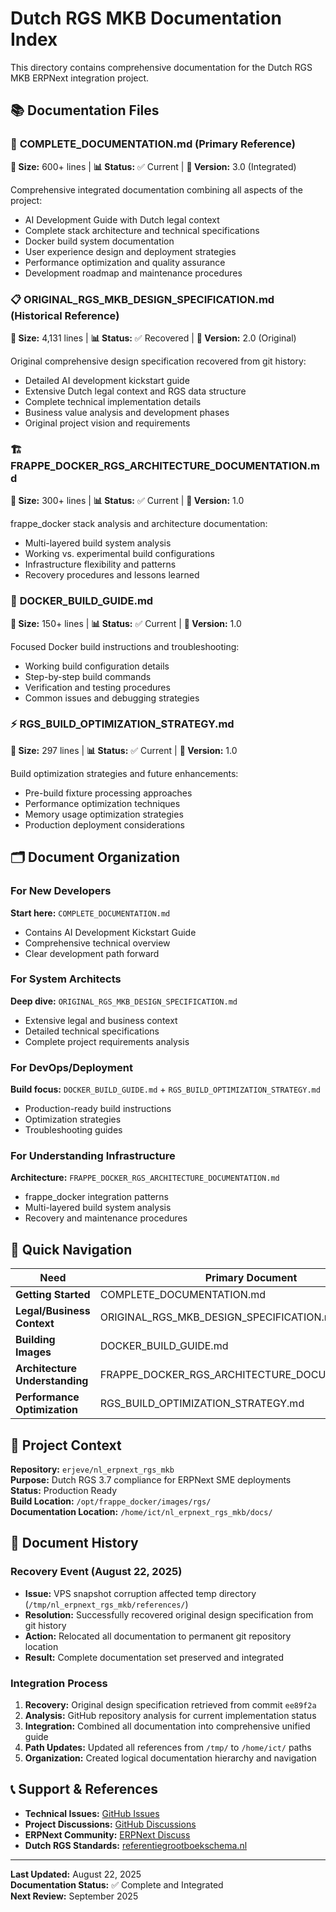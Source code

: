 # Dutch RGS MKB Documentation Index

This directory contains comprehensive documentation for the Dutch RGS MKB ERPNext integration project.

## 📚 Documentation Files

### 🎯 **COMPLETE_DOCUMENTATION.md** (Primary Reference)
**📄 Size:** 600+ lines | **📊 Status:** ✅ Current | **🔄 Version:** 3.0 (Integrated)

Comprehensive integrated documentation combining all aspects of the project:
- AI Development Guide with Dutch legal context
- Complete stack architecture and technical specifications
- Docker build system documentation
- User experience design and deployment strategies
- Performance optimization and quality assurance
- Development roadmap and maintenance procedures

### 📋 **ORIGINAL_RGS_MKB_DESIGN_SPECIFICATION.md** (Historical Reference)
**📄 Size:** 4,131 lines | **📊 Status:** ✅ Recovered | **🔄 Version:** 2.0 (Original)

Original comprehensive design specification recovered from git history:
- Detailed AI development kickstart guide
- Extensive Dutch legal context and RGS data structure
- Complete technical implementation details
- Business value analysis and development phases
- Original project vision and requirements

### 🏗️ **FRAPPE_DOCKER_RGS_ARCHITECTURE_DOCUMENTATION.md**
**📄 Size:** 300+ lines | **📊 Status:** ✅ Current | **🔄 Version:** 1.0

frappe_docker stack analysis and architecture documentation:
- Multi-layered build system analysis
- Working vs. experimental build configurations
- Infrastructure flexibility and patterns
- Recovery procedures and lessons learned

### 🐳 **DOCKER_BUILD_GUIDE.md**
**📄 Size:** 150+ lines | **📊 Status:** ✅ Current | **🔄 Version:** 1.0

Focused Docker build instructions and troubleshooting:
- Working build configuration details
- Step-by-step build commands
- Verification and testing procedures
- Common issues and debugging strategies

### ⚡ **RGS_BUILD_OPTIMIZATION_STRATEGY.md**
**📄 Size:** 297 lines | **📊 Status:** ✅ Current | **🔄 Version:** 1.0

Build optimization strategies and future enhancements:
- Pre-build fixture processing approaches
- Performance optimization techniques
- Memory usage optimization strategies
- Production deployment considerations

## 🗂️ Document Organization

### For New Developers
**Start here:** `COMPLETE_DOCUMENTATION.md`
- Contains AI Development Kickstart Guide
- Comprehensive technical overview
- Clear development path forward

### For System Architects
**Deep dive:** `ORIGINAL_RGS_MKB_DESIGN_SPECIFICATION.md`
- Extensive legal and business context
- Detailed technical specifications
- Complete project requirements analysis

### For DevOps/Deployment
**Build focus:** `DOCKER_BUILD_GUIDE.md` + `RGS_BUILD_OPTIMIZATION_STRATEGY.md`
- Production-ready build instructions
- Optimization strategies
- Troubleshooting guides

### For Understanding Infrastructure
**Architecture:** `FRAPPE_DOCKER_RGS_ARCHITECTURE_DOCUMENTATION.md`
- frappe_docker integration patterns
- Multi-layered build system analysis
- Recovery and maintenance procedures

## 🎯 Quick Navigation

| Need | Primary Document | Supporting Documents |
|------|------------------|---------------------|
| **Getting Started** | COMPLETE_DOCUMENTATION.md | ORIGINAL_RGS_MKB_DESIGN_SPECIFICATION.md |
| **Legal/Business Context** | ORIGINAL_RGS_MKB_DESIGN_SPECIFICATION.md | COMPLETE_DOCUMENTATION.md |
| **Building Images** | DOCKER_BUILD_GUIDE.md | RGS_BUILD_OPTIMIZATION_STRATEGY.md |
| **Architecture Understanding** | FRAPPE_DOCKER_RGS_ARCHITECTURE_DOCUMENTATION.md | COMPLETE_DOCUMENTATION.md |
| **Performance Optimization** | RGS_BUILD_OPTIMIZATION_STRATEGY.md | COMPLETE_DOCUMENTATION.md |

## 📍 Project Context

**Repository:** `erjeve/nl_erpnext_rgs_mkb`  
**Purpose:** Dutch RGS 3.7 compliance for ERPNext SME deployments  
**Status:** Production Ready  
**Build Location:** `/opt/frappe_docker/images/rgs/`  
**Documentation Location:** `/home/ict/nl_erpnext_rgs_mkb/docs/`

## 🔄 Document History

### Recovery Event (August 22, 2025)
- **Issue:** VPS snapshot corruption affected temp directory (`/tmp/nl_erpnext_rgs_mkb/references/`)
- **Resolution:** Successfully recovered original design specification from git history
- **Action:** Relocated all documentation to permanent git repository location
- **Result:** Complete documentation set preserved and integrated

### Integration Process
1. **Recovery:** Original design specification retrieved from commit `ee89f2a`
2. **Analysis:** GitHub repository analysis for current implementation status
3. **Integration:** Combined all documentation into comprehensive unified guide
4. **Path Updates:** Updated all references from `/tmp/` to `/home/ict/` paths
5. **Organization:** Created logical documentation hierarchy and navigation

## 📞 Support & References

- **Technical Issues:** [GitHub Issues](https://github.com/erjeve/nl_erpnext_rgs_mkb/issues)
- **Project Discussions:** [GitHub Discussions](https://github.com/erjeve/nl_erpnext_rgs_mkb/discussions)
- **ERPNext Community:** [ERPNext Discuss](https://discuss.erpnext.com/)
- **Dutch RGS Standards:** [referentiegrootboekschema.nl](https://www.referentiegrootboekschema.nl/)

---

**Last Updated:** August 22, 2025  
**Documentation Status:** ✅ Complete and Integrated  
**Next Review:** September 2025
